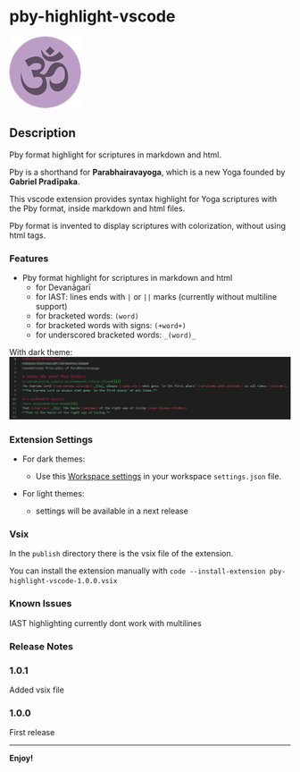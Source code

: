 # pby-highlight-vscode

![OM](images/OM128.png "OM")

## Description

Pby format highlight for scriptures in markdown and html.

Pby is a shorthand for **Parabhairavayoga**, which is a new Yoga founded by **Gabriel Pradīpaka**.

This vscode extension provides syntax highlight for Yoga scriptures with the Pby format, inside markdown and html files.

Pby format is invented to display scriptures with colorization, without using html tags.

### Features

- Pby format highlight for scriptures in markdown and html
  - for Devanāgarī
  - for IAST: lines ends with `|` or `||` marks (currently without multiline support)
  - for bracketed words: `(word)`
  - for bracketed words with signs: `(+word+)`
  - for underscored bracketed words: `_(word)_`

With dark theme:
![Pby syntax highlight screenshot](images/pby-highlight-darktheme.png "Pby syntax highlight")

### Extension Settings

- For dark themes:
  - Use this [Workspace settings](workspace-settings/darktheme/settings.json "Workspace settings") in your workspace `settings.json` file.

- For light themes:
  - settings will be available in a next release

### Vsix

In the `publish` directory there is the vsix file of the extension.

You can install the extension manually with `code --install-extension pby-highlight-vscode-1.0.0.vsix`

### Known Issues

IAST highlighting currently dont work with multilines

### Release Notes

### 1.0.1

Added vsix file

### 1.0.0

First release

-----------------------------------------------------------------------------------------------------------

**Enjoy!**
